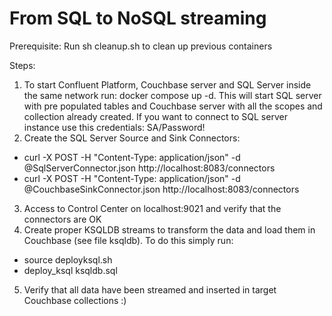 # From SQL to NoSQL streaming

Prerequisite:
Run sh cleanup.sh to clean up previous containers

Steps:
1) To start Confluent Platform, Couchbase server and SQL Server inside the same network run: docker compose up -d. This will start SQL server with pre populated tables and Couchbase server with all the scopes and collection already created. If you want to connect to SQL server instance use this credentials: SA/Password!
2) Create the SQL Server Source and Sink Connectors:
*  curl -X POST -H "Content-Type: application/json" -d @SqlServerConnector.json http://localhost:8083/connectors  
 *  curl -X POST -H "Content-Type: application/json" -d @CouchbaseSinkConnector.json http://localhost:8083/connectors
3) Access to Control Center on localhost:9021 and verify that the connectors are OK
4) Create proper KSQLDB streams to transform the data and load them in Couchbase (see file ksqldb). To do this simply run:
  - source deployksql.sh
  - deploy_ksql ksqldb.sql
5) Verify that all data have been streamed and inserted in target Couchbase collections :)
 
